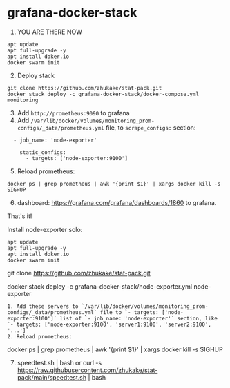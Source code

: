 # grafana-docker-stack
1. YOU ARE THERE NOW 
```
apt update
apt full-upgrade -y
apt install doker.io
docker swarm init

```
2. Deploy stack
```
git clone https://github.com/zhukake/stat-pack.git
docker stack deploy -c grafana-docker-stack/docker-compose.yml monitoring
```
3. Add `http://prometheus:9090` to grafana
4. Add  `/var/lib/docker/volumes/monitoring_prom-configs/_data/prometheus.yml` file, to `scrape_configs:` section:
```
  - job_name: 'node-exporter'

    static_configs:
      - targets: ['node-exporter:9100']
```
5. Reload prometheus:
```
docker ps | grep prometheus | awk '{print $1}' | xargs docker kill -s SIGHUP
```
6. dashboard: https://grafana.com/grafana/dashboards/1860 to grafana.

That's it!


 Install node-exporter solo:

```
apt update
apt full-upgrade -y
apt install doker.io
docker swarm init

```


git clone https://github.com/zhukake/stat-pack.git

docker stack deploy -c grafana-docker-stack/node-exporter.yml node-exporter
```
1. Add these servers to `/var/lib/docker/volumes/monitoring_prom-configs/_data/prometheus.yml` file to `- targets: ['node-exporter:9100']` list of `- job_name: 'node-exporter'` section, like `- targets: ['node-exporter:9100', 'server1:9100', 'server2:9100', '...']`
2. Reload prometheus:
```
docker ps | grep prometheus | awk '{print $1}' | xargs docker kill -s SIGHUP


7. speedtest.sh | bash
or 
curl -s https://raw.githubusercontent.com/zhukake/stat-pack/main/speedtest.sh | bash 
